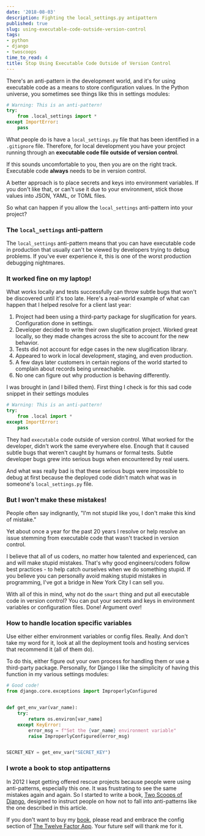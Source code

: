 ```yaml
---
date: '2018-08-03'
description: Fighting the local_settings.py antipattern
published: true
slug: using-executable-code-outside-version-control
tags:
- python
- django
- twoscoops
time_to_read: 4
title: Stop Using Executable Code Outside of Version Control
---
```



There's an anti-pattern in the development world, and it's for using executable code as a means to store configuration values. In the Python universe, you sometimes see things like this in settings modules:

```python
# Warning: This is an anti-pattern!
try:
    from .local_settings import *
except ImportError:
    pass
```

What people do is have a `local_settings.py` file that has been identified in a `.gitignore` file. Therefore, for local development you have your project running through an **executable code file outside of version control**.

If this sounds uncomfortable to you, then you are on the right track. Executable code **always** needs to be in version control.

A better approach is to place secrets and keys into environment variables. If you don't like that, or can't use it due to your environment, stick those values into JSON, YAML, or TOML files.

So what can happen if you allow the `local_settings` anti-pattern into your project?

### The `local_settings` anti-pattern

The `local_settings` anti-pattern means that you can have executable code in production that usually can't be viewed by developers trying to debug problems. If you've ever experience it, this is one of the worst production debugging nightmares.

### It worked fine on my laptop!

What works locally and tests successfully can throw subtle bugs that won't be discovered until it's too late. Here's a real-world example of what can happen that I helped resolve for a client last year:

1. Project had been using a third-party package for slugification for years. Configuration done in settings.
2. Developer decided to write their own slugification project. Worked great locally, so they made changes across the site to account for the new behavior.
3. Tests did not account for edge cases in the new slugification library.
4. Appeared to work in local development, staging, and even production.
5. A few days later customers in certain regions of the world started to complain about records being unreachable.
6. No one can figure out why production is behaving differently.

I was brought in (and I billed them). First thing I check is for this sad code snippet in their settings modules

```python
# Warning: This is an anti-pattern!
try:
    from .local import *
except ImportError:
    pass
```

They had `executable` code outside of version control. What worked for the developer, didn't work the same everywhere else. Enough that it caused subtle bugs that weren't caught by humans or formal tests. Subtle developer bugs grew into serious bugs when encountered by real users. 

And what was really bad is that these serious bugs were impossible to debug at first because the deployed code didn't match what was in someone's `local_settings.py` file.

### But I won't make these mistakes!

People often say indignantly, "I'm not stupid like you, I don't make this kind of mistake."

Yet about once a year for the past 20 years I resolve or help resolve an issue stemming from executable code that wasn't tracked in version control.

I believe that all of us coders, no matter how talented and experienced, can and will make stupid mistakes. That's why good engineers/coders follow best practices - to help catch ourselves when we do something stupid. If you believe you can personally avoid making stupid mistakes in programming, I've got a bridge in New York City I can sell you.

With all of this in mind, why not do the `smart` thing and put all executable code in version control? You can put your secrets and keys in environment variables or configuration files. Done! Argument over!

### How to handle location specific variables

Use either either environment variables or config files. Really. And don't take my word for it, look at all the deployment tools and hosting services that recommend it (all of them do).

To do this, either figure out your own process for handling them or use a third-party package. Personally, for Django I like the simplicity of having this function in my various settings modules:

```python
# Good code!
from django.core.exceptions import ImproperlyConfigured


def get_env_var(var_name):
    try:
        return os.environ[var_name]
    except KeyError:
        error_msg = f"Set the {var_name} environment variable"
        raise ImproperlyConfigured(error_msg)


SECRET_KEY = get_env_var("SECRET_KEY")
```

### I wrote a book to stop antipatterns

In 2012 I kept getting offered rescue projects because people were using anti-patterns, especially this one. It was frustrating to see the same mistakes again and again. So I started to write a book, [Two Scoops of Django](https://twoscoopspress.com/products/two-scoops-of-django-1-11), designed to instruct people on how not to fall into anti-patterns like the one described in this article.

If you don't want to buy my [book](https://twoscoopspress.com/products/two-scoops-of-django-1-11), please read and embrace the config section of [The Twelve Factor App](https://12factor.net/config). Your future self will thank me for it.
